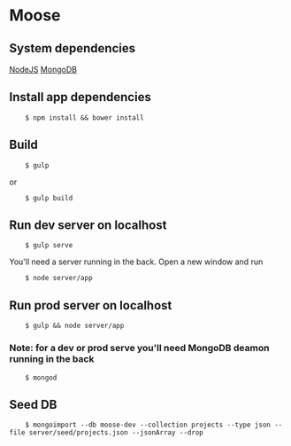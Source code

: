 # Moose


## System dependencies

[NodeJS](https://nodejs.org/)
[MongoDB](https://www.mongodb.org)


## Install app dependencies

		$ npm install && bower install


## Build

		$ gulp

or

		$ gulp build


## Run dev server on localhost

		$ gulp serve

You'll need a server running in the back. Open a new window and run

		$ node server/app


## Run prod server on localhost

		$ gulp && node server/app

### Note: for a dev or prod serve you'll need MongoDB deamon running in the back

		$ mongod

## Seed DB

		$ mongoimport --db moose-dev --collection projects --type json --file server/seed/projects.json --jsonArray --drop
